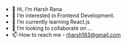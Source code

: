- 👋 Hi, I’m Harsh Rana
- 👀 I’m interested in Frontend Development.
- 🌱 I’m currently learning React.js
- 💞️ I’m looking to collaborate on ...
- 📫 How to reach me - rharsh183@gmail.com

<!---
rharsh183/rharsh183 is a ✨ special ✨ repository because its `README.md` (this file) appears on your GitHub profile.
You can click the Preview link to take a look at your changes.
--->
